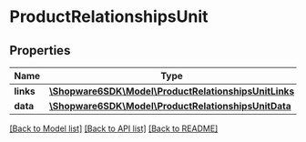 # ProductRelationshipsUnit

## Properties
Name | Type | Description | Notes
------------ | ------------- | ------------- | -------------
**links** | [**\Shopware6SDK\Model\ProductRelationshipsUnitLinks**](ProductRelationshipsUnitLinks.md) |  | [optional] 
**data** | [**\Shopware6SDK\Model\ProductRelationshipsUnitData**](ProductRelationshipsUnitData.md) |  | [optional] 

[[Back to Model list]](../../README.md#documentation-for-models) [[Back to API list]](../../README.md#documentation-for-api-endpoints) [[Back to README]](../../README.md)

